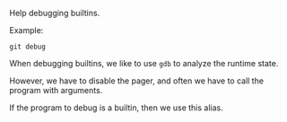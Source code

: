 Help debugging builtins.

Example:

```shell
git debug
```

When debugging builtins, we like to use `gdb` to analyze the runtime state.

However, we have to disable the pager, and often we have to call
the program with arguments.

If the program to debug is a builtin, then we use this alias.
